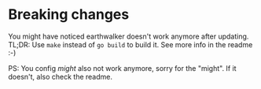 # Breaking changes

You might have noticed earthwalker doesn't work anymore after updating. TL;DR: Use `make` instead of `go build` to build it.
See more info in the readme :-)

PS: You config _might_ also not work anymore, sorry for the "might". If it doesn't, also check the readme.
